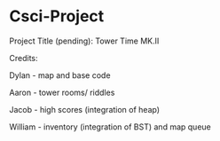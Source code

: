 # Csci-Project
Project Title (pending): Tower Time MK.II

Credits:

Dylan - map and base code

Aaron - tower rooms/ riddles

Jacob - high scores (integration of heap)

William - inventory (integration of BST) and map queue

